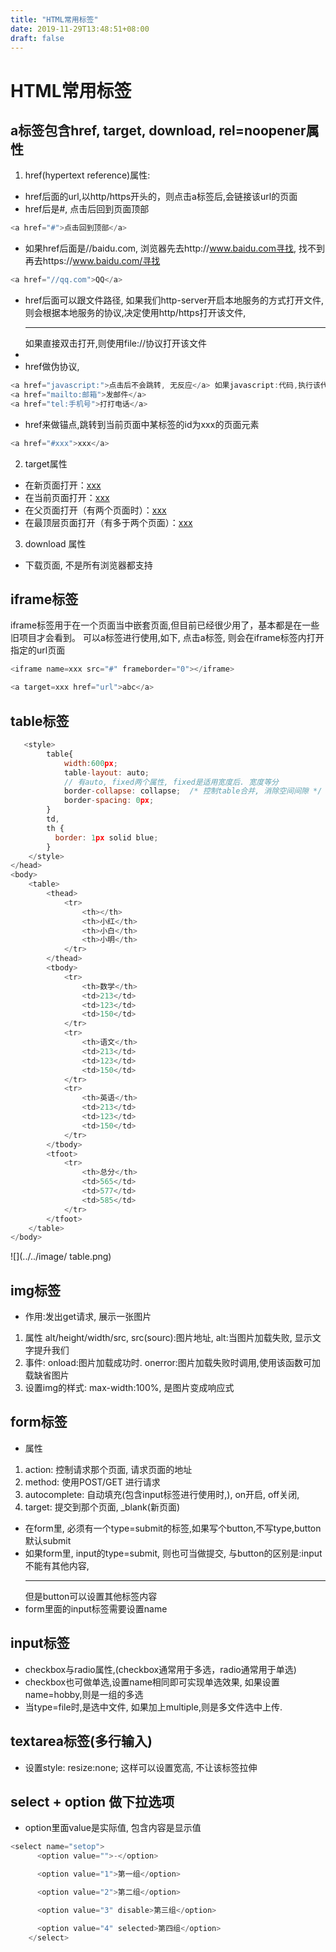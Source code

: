 ```yaml
---
title: "HTML常用标签"
date: 2019-11-29T13:48:51+08:00
draft: false
---
```


# HTML常用标签

## a标签包含href, target, download, rel=noopener属性
1. href(hypertext reference)属性:
*   href后面的url,以http/https开头的，则点击a标签后,会链接该url的页面
*   href后是#, 点击后回到页面顶部
```JavaScript
<a href="#">点击回到顶部</a>
```
* 如果href后面是//baidu.com, 浏览器先去http://www.baidu.com寻找, 找不到再去https://www.baidu.com/寻找
```JavaScript
<a href="//qq.com">QQ</a>
```
* href后面可以跟文件路径, 如果我们http-server开启本地服务的方式打开文件, 则会根据本地服务的协议,决定使用http/https打开该文件, <hr> 如果直接双击打开,则使用file://协议打开该文件
* 
* href做伪协议, 
```JavaScript
<a href="javascript:">点击后不会跳转, 无反应</a> 如果javascript:代码,执行该代码
<a href="mailto:邮箱">发邮件</a>
<a href="tel:手机号">打打电话</a>
```
* href来做锚点,跳转到当前页面中某标签的id为xxx的页面元素
```JavaScript
<a href="#xxx">xxx</a>
```
2. target属性
* 在新页面打开：<a href="url/相对路径" target="_blank">xxx</a>
* 在当前页面打开：<a href="url/相对路径" target="_self">xxx</a>
* 在父页面打开（有两个页面时）：<a href="url/相对路径" target="_parent">xxx</a>
* 在最顶层页面打开（有多于两个页面）：<a href="url/相对路径" target="_top">xxx</a>
3. download 属性
* 下载页面, 不是所有浏览器都支持
  
## iframe标签
iframe标签用于在一个页面当中嵌套页面,但目前已经很少用了，基本都是在一些旧项目才会看到。
可以a标签进行使用,如下, 点击a标签, 则会在iframe标签内打开指定的url页面
```JavaScript
<iframe name=xxx src="#" frameborder="0"></iframe>

<a target=xxx href="url">abc</a>
```
## table标签
```JavaScript
   <style>
        table{
            width:600px;
            table-layout: auto; 
            // 有auto, fixed两个属性, fixed是适用宽度后. 宽度等分
            border-collapse: collapse;  /* 控制table合并, 消除空间间隙 */
            border-spacing: 0px;
        }
        td,
        th {
          border: 1px solid blue;
        }
    </style>
</head>
<body>
    <table>
        <thead>
            <tr>
                <th></th>
                <th>小红</th>
                <th>小白</th>
                <th>小明</th>
            </tr>
        </thead>
        <tbody>
            <tr>
                <th>数学</th>
                <td>213</td>
                <td>123</td>
                <td>150</td>
            </tr>
            <tr>
                <th>语文</th>
                <td>213</td>
                <td>123</td>
                <td>150</td>
            </tr>
            <tr>
                <th>英语</th>
                <td>213</td>
                <td>123</td>
                <td>150</td>
            </tr>
        </tbody>
        <tfoot>
            <tr>
                <th>总分</th>
                <td>565</td>
                <td>577</td>
                <td>585</td>
            </tr>
        </tfoot>
    </table>
</body>
```
![](../../image/
table.png)

## img标签
* 作用:发出get请求, 展示一张图片
1. 属性 alt/height/width/src, src(sourc):图片地址, alt:当图片加载失败, 显示文字提升我们
2. 事件: onload:图片加载成功时. onerror:图片加载失败时调用,使用该函数可加载缺省图片
3. 设置img的样式: max-width:100%, 是图片变成响应式
   
## form标签
* 属性
1. action: 控制请求那个页面, 请求页面的地址
2. method: 使用POST/GET 进行请求
3. autocomplete: 自动填充(包含input标签进行使用时,), on开启, off关闭, 
4. target: 提交到那个页面, _blank(新页面)

* 在form里, 必须有一个type=submit的标签,如果写个button,不写type,button默认submit
* 如果form里, input的type=submit, 则也可当做提交, 与button的区别是:input不能有其他内容, <hr>但是button可以设置其他标签内容
* form里面的input标签需要设置name

## input标签
* checkbox与radio属性,(checkbox通常用于多选，radio通常用于单选)
* checkbox也可做单选,设置name相同即可实现单选效果, 如果设置name=hobby,则是一组的多选
* 当type=file时,是选中文件, 如果加上multiple,则是多文件选中上传.

## textarea标签(多行输入)
* 设置style: resize:none; 这样可以设置宽高, 不让该标签拉伸
  
##  select + option  做下拉选项
* option里面value是实际值, 包含内容是显示值
```JavaScript
<select name="setop">
      <option value="">-</option>

      <option value="1">第一组</option>

      <option value="2">第二组</option>

      <option value="3" disable>第三组</option>

      <option value="4" selected>第四组</option>
    </select>
```
  


